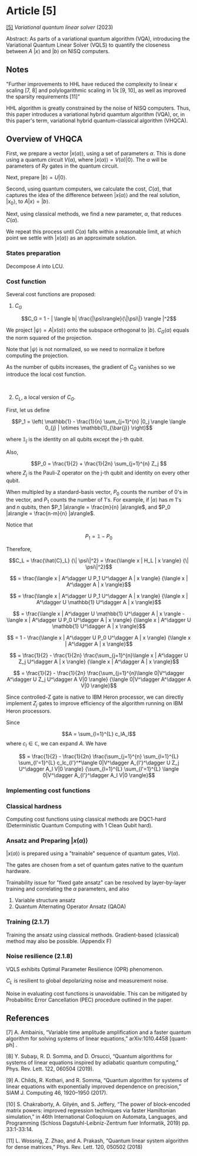 # Article [5]

[[5]](https://github.com/Weidsn/Quantum_Computing_Collaboration/blob/main/Variational%20quantum%20linear%20solver.pdf) *Variational quantum linear solver* (2023)

Abstract: As parts of a variational quantum algorithm (VQA), introducing the Variational Quantum Linear Solver (VQLS) to quantify the closeness between $A$ $|x\rangle$ and $|b\rangle$ on NISQ computers.

## Notes

"Further improvements to HHL have reduced the complexity to linear κ scaling [7, 8] and polylogarithmic scaling in 1/ϵ [9, 10], as well as improved the sparsity requirements [11]"

HHL algorithm is greatly constrained by the noise of NISQ computers.
Thus, this paper introduces a variational hybrid quamtum algorithm (VQA), or, in this paper's term, variational hybrid quantum-classical algorithm (VHQCA).

## Overview of VHQCA

First, we prepare a vector $|x(\alpha)\rangle$, using a set of parameters $\alpha$. This is done using a quantum circuit $V(\alpha)$, where $|x(\alpha)\rangle = V(\alpha) |0\rangle$. The $\alpha$ will be parameters of $Ry$ gates in the quantum circuit.

Next, prepare $|b\rangle = U|0\rangle$.

Second, using quantum computers, we calculate the cost, $C(\alpha)$, that captures the idea of the difference between $| x(\alpha) \rangle$ and the real solution, $|x_0\rangle$, to $A {|x\rangle} = {|b\rangle}$.

Next, using classical methods, we find a new parameter, $\alpha$, that reduces $C(\alpha)$.

We repeat this process until $C(\alpha)$ falls within a reasonable limit, at which point we settle with $|x(\alpha)\rangle$ as an approximate solution.

### States preparation

Decompose $A$ into LCU.

### Cost function

Several cost functions are proposed:

1. $C_G$

$$C_G = 1 - | \langle b| \frac{|\psi\rangle}{\|\psi\|} \rangle |^2$$

We project $|\psi\rangle = A |x(\alpha)\rangle$ onto the subspace orthogonal to $|b\rangle$.
$C_G(\alpha)$ equals the norm squared of the projection.

Note that $|\psi\rangle$ is not normalized, so we need to normalize it before computing the projection.

As the number of qubits increases, the gradient of $C_G$ vanishes so we introduce the local cost function.

<br>

2. $C_L$, a local version of $C_G$.

First, let us define

$$P_1 = \left( \mathbb{1} - \frac{1}{n} \sum_{j=1}^{n} |0_j \rangle \langle 0_{j} | \otimes \mathbb{1}_{\bar{j}} \right)$$

where $\mathbb{1}_{\bar{j}}$ is the identity on all qubits except the j-th qubit.

Also,

$$P_0 = \frac{1}{2} + \frac{1}{2n} \sum_{j=1}^{n} Z_j
$$
where $Z_j$ is the Pauli-Z operator on the j-th qubit and identity on every other qubit.

When multipled by a standard-basis vector, $P_0$ counts the number of 0's in the vector, and $P_1$ counts the number of 1's. For example, if $|a \rangle$ has $m$ 1's and $n$ qubits, then $P_1 |a\rangle = \frac{m}{n} |a\rangle$, and $P_0 |a\rangle = \frac{n-m}{n} |a\rangle$.

Notice that

$$P_1 = \mathbb{1} - P_0 $$

Therefore,

$$C_L = \frac{\hat{C}_L} {\| \psi\|^2} = \frac{\langle x | H_L | x \rangle} {\| \psi\|^2}$$

$$ = \frac{\langle x | A^\dagger U P_1 U^\dagger A | x \rangle} {\langle x | A^\dagger A | x \rangle}$$

$$ = \frac{\langle x | A^\dagger U P_1 U^\dagger A | x \rangle} {\langle x | A^\dagger U \mathbb{1} U^\dagger A | x \rangle}$$

$$ = \frac{\langle x | A^\dagger U \mathbb{1} U^\dagger A | x \rangle - \langle x | A^\dagger U P_0 U^\dagger A | x \rangle} {\langle x | A^\dagger U \mathbb{1} U^\dagger A | x \rangle}$$

$$ = 1 - \frac{\langle x | A^\dagger U P_0 U^\dagger A | x \rangle} {\langle x | A^\dagger A | x \rangle}$$

$$ = \frac{1}{2} - \frac{1}{2n} \frac{\sum_{j=1}^{n}\langle x | A^\dagger U Z_j U^\dagger A | x \rangle} {\langle x | A^\dagger A | x \rangle}$$

$$ = \frac{1}{2} - \frac{1}{2n} \frac{\sum_{j=1}^{n}\langle 0|V^\dagger A^\dagger U Z_j U^\dagger A V|0 \rangle} {\langle 0|V^\dagger A^\dagger A  V|0 \rangle}$$

Since controlled-Z gate is native to IBM Heron processor, we can directly implement $Z_j$ gates to improve efficiency of the algorithm running on IBM Heron processors.

Since

$$A = \sum_{l=1}^{L} c_lA_l$$
where $c_l \in \mathbb{C}$, we can expand $A$. We have

$$ = \frac{1}{2} - \frac{1}{2n} \frac{\sum_{j=1}^{n} \sum_{l=1}^{L} \sum_{l'=1}^{L} c_lc_{l'}^*\langle 0|V^\dagger A_{l'}^\dagger U Z_j U^\dagger A_l V|0 \rangle} {\sum_{l=1}^{L} \sum_{l'=1}^{L} \langle 0|V^\dagger A_{l'}^\dagger A_l  V|0 \rangle}$$

### Implementing cost functions

### Classical hardness

Computing cost functions using classical methods are DQC1-hard (Deterministic Quantum Computing with 1 Clean Qubit hard).

### Ansatz and Preparing $|x(\alpha)\rangle$

$|x(\alpha)\rangle$ is prepared using a "trainable" sequence of quantum gates, $V(\alpha)$.

The gates are chosen from a set of quantum gates native to the quantum hardware.

Trainability issue for "fixed gate ansatz" can be resolved by layer-by-layer training and correlating the $\alpha$ parameters, and also

1. Variable structure ansatz
2. Quantum Alternating Operator Ansatz (QAOA)

### Training (2.1.7)

Training the ansatz using classical methods. Gradient-based (classical) method may also be possible. (Appendix F)

### Noise resilience (2.1.8)

VQLS exhibits Optimal Parameter Resilience (OPR) phenomenon.

$C_L$ is resilient to global depolarizing noise and measurement noise.

Noise in evaluating cost functions is unavoidable. This can be mitigated by Probabilitic Error Cancellation (PEC) procedure outlined in the paper.

## References

[7] A. Ambainis, “Variable time amplitude amplification and a faster quantum algorithm for solving
systems of linear equations,” arXiv:1010.4458
[quant-ph] .

[8] Y. Subaşı, R. D. Somma, and D. Orsucci, “Quantum algorithms for systems of linear equations inspired by adiabatic quantum computing,” Phys.
Rev. Lett. 122, 060504 (2019).

[9] A. Childs, R. Kothari, and R. Somma, “Quantum algorithm for systems of linear equations
with exponentially improved dependence on precision,” SIAM J. Computing 46, 1920–1950
(2017).

[10] S. Chakraborty, A. Gilyén, and S. Jeffery,
“The power of block-encoded matrix powers: improved regression techniques via faster Hamiltonian simulation,” in 46th International Colloquium on Automata, Languages, and Programming (Schloss Dagstuhl-Leibniz-Zentrum fuer Informatik, 2019) pp. 33:1-33:14.

[11] L. Wossnig, Z. Zhao, and A. Prakash, “Quantum linear system algorithm for dense matrices,”
Phys. Rev. Lett. 120, 050502 (2018)
